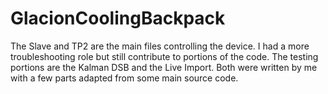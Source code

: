 # GlacionCoolingBackpack
The Slave and TP2 are the main files controlling the device. I had a more troubleshooting role but still contribute to portions of the code.
The testing portions are the Kalman DSB and the Live Import. Both were written by me with a few parts adapted from some main source code.
